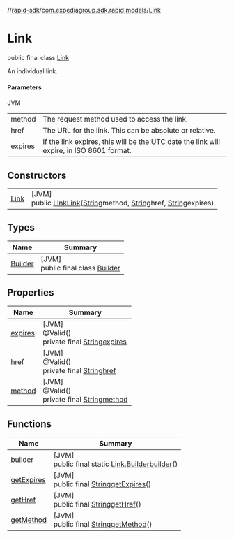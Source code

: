 //[rapid-sdk](../../../index.md)/[com.expediagroup.sdk.rapid.models](../index.md)/[Link](index.md)

# Link

public final class [Link](index.md)

An individual link.

#### Parameters

JVM

| | |
|---|---|
| method | The request method used to access the link. |
| href | The URL for the link. This can be absolute or relative. |
| expires | If the link expires, this will be the UTC date the link will expire, in ISO 8601 format. |

## Constructors

| | |
|---|---|
| [Link](-link.md) | [JVM]<br>public [Link](index.md)[Link](-link.md)([String](https://docs.oracle.com/javase/8/docs/api/java/lang/String.html)method, [String](https://docs.oracle.com/javase/8/docs/api/java/lang/String.html)href, [String](https://docs.oracle.com/javase/8/docs/api/java/lang/String.html)expires) |

## Types

| Name | Summary |
|---|---|
| [Builder](-builder/index.md) | [JVM]<br>public final class [Builder](-builder/index.md) |

## Properties

| Name | Summary |
|---|---|
| [expires](index.md#-1610082731%2FProperties%2F700308213) | [JVM]<br>@Valid()<br>private final [String](https://docs.oracle.com/javase/8/docs/api/java/lang/String.html)[expires](index.md#-1610082731%2FProperties%2F700308213) |
| [href](index.md#1742751526%2FProperties%2F700308213) | [JVM]<br>@Valid()<br>private final [String](https://docs.oracle.com/javase/8/docs/api/java/lang/String.html)[href](index.md#1742751526%2FProperties%2F700308213) |
| [method](index.md#1214738736%2FProperties%2F700308213) | [JVM]<br>@Valid()<br>private final [String](https://docs.oracle.com/javase/8/docs/api/java/lang/String.html)[method](index.md#1214738736%2FProperties%2F700308213) |

## Functions

| Name | Summary |
|---|---|
| [builder](builder.md) | [JVM]<br>public final static [Link.Builder](-builder/index.md)[builder](builder.md)() |
| [getExpires](get-expires.md) | [JVM]<br>public final [String](https://docs.oracle.com/javase/8/docs/api/java/lang/String.html)[getExpires](get-expires.md)() |
| [getHref](get-href.md) | [JVM]<br>public final [String](https://docs.oracle.com/javase/8/docs/api/java/lang/String.html)[getHref](get-href.md)() |
| [getMethod](get-method.md) | [JVM]<br>public final [String](https://docs.oracle.com/javase/8/docs/api/java/lang/String.html)[getMethod](get-method.md)() |
